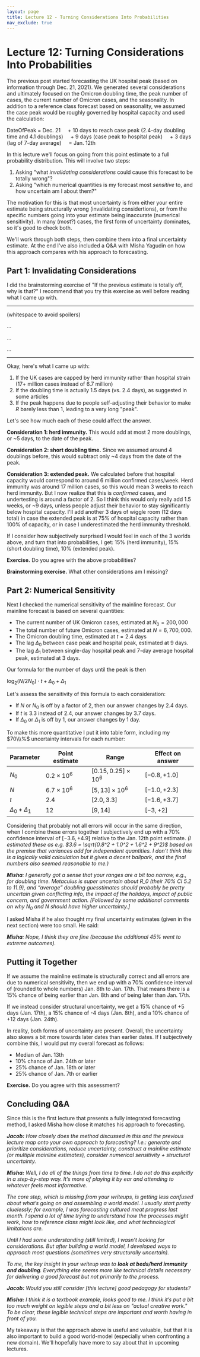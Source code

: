 ```yaml
---
layout: page
title: Lecture 12 - Turning Considerations Into Probabilities
nav_exclude: true
---
```


<script type="text/javascript" async src="https://cdnjs.cloudflare.com/ajax/libs/mathjax/2.7.3/MathJax.js?config=TeX-MML-AM_CHTML">
MathJax.Hub.Config({
    tex2jax: {
        inlineMath: [["$", "$"], ["\\(", "\\)"]],
        processEscapes: true
    }
});
</script>

# Lecture 12: Turning Considerations Into Probabilities

The previous post started forecasting the UK hospital peak (based on information through Dec. 21, 2021). We generated several considerations and ultimately focused on the Omicron doubling time, the peak number of cases, the current number of Omicron cases, and the seasonality. In addition to a reference class forecast based on seasonality, we assumed the case peak would be roughly governed by hospital capacity and used the calculation:

DateOfPeak = Dec. 21
&nbsp;&nbsp;&nbsp;&nbsp;+ 10 days to reach case peak (2.4-day doubling time and 4.1 doublings) 
&nbsp;&nbsp;&nbsp;&nbsp;+ 9 days (case peak to hospital peak)
&nbsp;&nbsp;&nbsp;&nbsp;+ 3 days (lag of 7-day average)
&nbsp;&nbsp;&nbsp;&nbsp;= Jan. 12th

In this lecture we'll focus on going from this point estimate to a full probability distribution. This will involve two steps:
 1. Asking "what _invalidating considerations_ could cause this forecast to be totally wrong"?
 2. Asking "which numerical quantities is my forecast most _sensitive_ to, and how uncertain am I about them?"

The motivation for this is that most uncertainty is from either your entire estimate being structurally wrong (invalidating considertions), or from the specific numbers going into your estimate being inaccurate (numerical sensitivity). In many (most?) cases, the first form of uncertainty dominates, so it's good to check both.

We'll work through both steps, then combine them into a final uncertainty estimate. At the end I've also included a Q&A with Misha Yagudin on how this approach compares with his approach to forecasting.

## Part 1: Invalidating Considerations

I did the brainstorming exercise of "If the previous estimate is totally off, why is that?" I recommend that you try this exercise as well before reading what I came up with.

----------

(whitespace to avoid spoilers)

...

...

...

---------

Okay, here's what I came up with:
 1. If the UK cases are capped by herd immunity rather than hospital strain (17+ million cases instead of 6.7 million)
 2. If the doubling time is actually 1.5 days (vs. 2.4 days), as suggested in some articles
 3. If the peak happens due to people self-adjusting their behavior to make $R$ barely less than $1$, leading to a very long "peak".

Let's see how much each of these could affect the answer.

**Consideration 1: herd immunity.** This would add at most 2 more doublings, or ~5 days, to the date of the peak.

**Consideration 2: short doubling time.** Since we assumed around 4 doublings before, this would subtract only ~4 days from the date of the peak.

**Consideration 3: extended peak.** We calculated before that hospital capacity would correspond to around 6 million confirmed cases/week. Herd immunity was around 17 million cases, so this would mean 3 weeks to reach herd immunity. But I now realize that this is *confirmed* cases, and undertesting is around a factor of 2. So I think this would only really add 1.5 weeks, or ~9 days, unless people adjust their behavior to stay significantly below hospital capacity. I'll add another 3 days of wiggle room (12 days total) in case the extended peak is at 75% of hospital capacity rather than 100% of capacity, or in case I underestimated the herd immunity threshold.

If I consider how subjectively surprised I would feel in each of the 3 worlds above, and turn that into probabilities, I get: 15% (herd immunity), 15% (short doubling time), 10% (extended peak).

**Exercise.** Do you agree with the above probabilities?

**Brainstorming exercise.** What other considerations am I missing?

## Part 2: Numerical Sensitivity

Next I checked the numerical sensitivity of the mainline forecast. Our mainline forecast is based on several quantities:
 * The current number of UK Omicron cases, estimated at $N_0 = 200,000$
 * The total number of future Omicron cases, estimated at $N = 6,700,000$.
 * The Omicron doubling time, estimated at $t = 2.4$ days
 * The lag $\Delta_0$ between case peak and hospital peak, estimated at 9 days.
 * The lag $\Delta_1$ between single-day hospital peak and 7-day average hospital peak, estimated at 3 days.

Our formula for the number of days until the peak is then

$\log_2(N/2N_0) \cdot t + \Delta_0 + \Delta_1$

Let's assess the sensitivity of this formula to each consideration:
 * If $N$ or $N_0$ is off by a factor of $2$, then our answer changes by $2.4$ days.
 * If $t$ is $3.3$ instead of $2.4$, our answer changes by $3.7$ days.
 * If $\Delta_0$ or $\Delta_1$ is off by $1$, our answer changes by $1$ day.

To make this more quantitative I put it into table form, including my $70\\\%$ uncertainty intervals for each number:

| Parameter | Point estimate | Range | Effect on answer |
| --------- | -------------- | ----- | ---------------- |
| $N_0$     | $0.2 \times 10^6$ | $[0.15, 0.25] \times 10^6$ | $[-0.8, +1.0]$ |
| $N$       | $6.7 \times 10^6$ | $[5, 13] \times 10^6$ | $[-1.0, +2.3]$ |
| $t$ | $2.4$ | $[2.0, 3.3]$ | $[-1.6, +3.7]$ |
| $\Delta_0 + \Delta_1$ | $12$ | $[9, 14]$ | $[-3, +2]$ |

Considering that probably not all errors will occur in the same direction, when I combine these errors together I subjectively end up with a 70% confidence interval of $[-3.6, +4.9]$ relative to the Jan. 12th point estimate. _(I estimated these as e.g. $3.6 = \sqrt{0.8^2 + 1.0^2 + 1.6^2 + 9^2}$ based on the premise that variances add for independent quantities. I don't think this is a logically valid calculation but it gives a decent ballpark, and the final numbers also seemed reasonable to me.)_

_**Misha**: I generally got a sense that your ranges are a bit too narrow, e.g., for doubling time. Metaculus is super uncertain about R_0 (their 70% CI 5.2 to 11.9), and “average” doubling guesstimates should probably be pretty uncertain given conflicting info, the impact of the holidays, impact of public concern, and government action. [Followed by some additional comments on why $N_0$ and $N$ should have higher uncertainty.]_

I asked Misha if he also thought my final uncertainty estimates (given in the next section) were too small. He said:

_**Misha**: Nope, I think they are fine (because the additional 45% went to extreme outcomes)._

## Putting it Together

If we assume the mainline estimate is structurally correct and all errors are due to numerical sensitivity, then we end up with a 70% confidence interval of (rounded to whole numbers) Jan. 8th to Jan. 17th. That means there is a 15% chance of being earlier than Jan. 8th and of being later than Jan. 17th.

If we instead consider structural uncertainty, we get a 15% chance of +5 days (Jan. 17th), a 15% chance of -4 days (Jan. 8th), and a 10% chance of +12 days (Jan. 24th).

In reality, both forms of uncertainty are present. Overall, the uncertainty also skews a bit more towards later dates than earlier dates. If I subjectively combine this, I would put my overall forecast as follows:

 * Median of Jan. 13th
 * 10% chance of Jan. 24th or later
 * 25% chance of Jan. 18th or later
 * 25% chance of Jan. 7th or earlier

**Exercise.** Do you agree with this assessment?

## Concluding Q&A

Since this is the first lecture that presents a fully integrated forecasting method, I asked Misha how close it matches his approach to forecasting.

_**Jacob:**  How closely does the method discussed in this and the previous lecture map onto your own approach to forecasting? I.e.: generate and prioritize considerations, reduce uncertainty, construct a mainline estimate (or multiple mainline estimates), consider numerical sensitivity + structural uncertainty._

_**Misha:** Well, I do all of the things from time to time. I do not do this explicitly in a step-by-step way. It’s more of playing it by ear and attending to whatever feels most informative._

_The core step, which is missing from your writeups, is getting less confused about what’s going on and assembling a world model. I usually start pretty cluelessly; for example, I was forecasting cultured meat progress last month. I spend a lot of time trying to understand how the processes might work, how to reference class might look like, and what technological limitations are._

_Until I had some understanding (still limited), I wasn’t looking for considerations. But after building a world model, I developed ways to approach most questions (sometimes very structurally uncertain)._

_To me, the key insight in your writeup was to **look at beds/herd immunity and doubling**. Everything else seems more like technical details necessary for delivering a good forecast but not primarily to the process._

_**Jacob:** Would you still consider [this lecture] good pedagogy for students?_

_**Misha:** I think it is a textbook example, looks good to me. I think it’s put a bit too much weight on legible steps and a bit less on "actual creative work." To be clear, these legible technical steps are important and worth having in front of you._

My takeaway is that the approach above is useful and valuable, but that it is also important to build a good world-model (especially when confronting a new domain). We'll hopefully have more to say about that in upcoming lectures.

